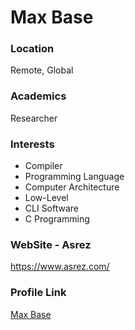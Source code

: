 # Max Base

### Location

Remote, Global

### Academics

Researcher

### Interests

- Compiler
- Programming Language
- Computer Architecture
- Low-Level
- CLI Software
- C Programming

### WebSite - Asrez

https://www.asrez.com/

### Profile Link

[Max Base](https://github.com/BaseMax/)

